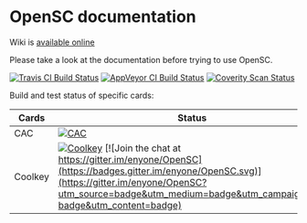 # OpenSC documentation

Wiki is [available online](https://github.com/OpenSC/OpenSC/wiki)

Please take a look at the documentation before trying to use OpenSC.

[![Travis CI Build Status](https://travis-ci.org/OpenSC/OpenSC.svg)](https://travis-ci.org/OpenSC/OpenSC/branches) [![AppVeyor CI Build Status](https://ci.appveyor.com/api/projects/status/github/OpenSC/OpenSC?branch=master&svg=true)](https://ci.appveyor.com/project/LudovicRousseau/OpenSC/branch/master) [![Coverity Scan Status](https://scan.coverity.com/projects/4026/badge.svg)](https://scan.coverity.com/projects/4026)

Build and test status of specific cards:

| Cards                 | Status |
|-----------------------|--------|
| CAC                   | [![CAC](https://gitlab.com/redhat-crypto/OpenSC/badges/cac/build.svg)](https://gitlab.com/redhat-crypto/OpenSC/pipelines) |
| Coolkey               | [![Coolkey](https://gitlab.com/redhat-crypto/OpenSC/badges/coolkey/build.svg)](https://gitlab.com/redhat-crypto/OpenSC/pipelines) [![Join the chat at https://gitter.im/enyone/OpenSC](https://badges.gitter.im/enyone/OpenSC.svg)](https://gitter.im/enyone/OpenSC?utm_source=badge&utm_medium=badge&utm_campaign=pr-badge&utm_content=badge) |
